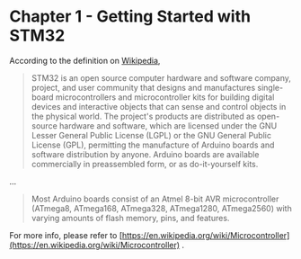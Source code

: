 # Chapter 1 - Getting Started with STM32

According to the definition on [Wikipedia](https://en.wikipedia.org/wiki/Microcontroller),
> STM32 is an open source computer hardware and software company, 
project, and user community that designs and manufactures single-board microcontrollers and microcontroller kits for building digital devices and interactive objects that can sense and control objects in the physical world. The project's products are distributed as open-source hardware and software, which are licensed under the GNU Lesser General Public License (LGPL) or the GNU General Public License (GPL), permitting the manufacture of Arduino boards and software distribution by anyone. Arduino boards are available commercially in preassembled form, or as do-it-yourself kits.

...

> Most Arduino boards consist of an Atmel 8-bit AVR microcontroller (ATmega8, ATmega168, ATmega328, ATmega1280, ATmega2560) with varying amounts of flash memory, pins, and features.

For more info, please refer to [https://en.wikipedia.org/wiki/Microcontroller](https://en.wikipedia.org/wiki/Microcontroller) .
